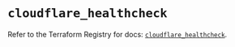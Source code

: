 # `cloudflare_healthcheck`

Refer to the Terraform Registry for docs: [`cloudflare_healthcheck`](https://registry.terraform.io/providers/cloudflare/cloudflare/4.29.0/docs/resources/healthcheck).
